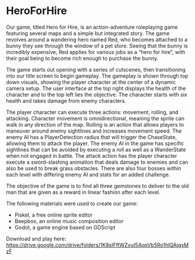 # HeroForHire

Our game, titled Hero for Hire, is an action-adventure roleplaying game featuring several maps and a simple but integrated story. The game revolves around a wandering hero named Red, who becomes attached to a bunny they see through the window of a pet store. Seeing that the bunny is incredibly expensive, Red applies for various jobs as a “hero for hire”, with their goal being to become rich enough to purchase the bunny.

The game starts out opening with a series of cutscenes, then transitioning into our title screen to begin gameplay. The gameplay is shown through top down visuals, showing the player character at the center of a dynamic camera setup. The user interface at the top right displays the health of the character and to the top left lies the objective. The character starts with six health and takes damage from enemy characters.

The player character can execute three actions: movement, rolling, and attacking. Character movement is omnidirectional, meaning the sprite can walk in any direction of the map. Rolling is an action that allows players to maneuver around enemy sightlines and increases movement speed. The enemy AI has a PlayerDetection radius that will trigger the ChaseState, allowing them to attack the player. The enemy AI in the game has specific sightlines that can be avoided by executing a roll as well as a WanderState when not engaged in battle. The attack action has the player character execute a sword-slashing animation that deals damage to enemies and can also be used to break grass obstacles. There are also four bosses within each level with differing enemy AI and stats for an added challenge.

The objective of the game is to find all three gemstones to deliver to the old man that are given as a reward in linear fashion after each level.

The following materials were used to create our game:
- Piskel, a free online sprite editor
- Beepbox, an online music composition editor
- Godot, a game engine based on GDScript

Download and play here: https://drive.google.com/drive/folders/1K8sIFftWZvuI54ppVb5Ro1hlQAjqxMzF

